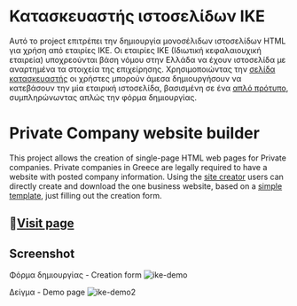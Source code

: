 # Κατασκευαστής ιστοσελίδων ΙΚΕ
Αυτό το project επιτρέπει την δημιουργία μονοσέλιδων ιστοσελίδων HTML για χρήση από εταιρίες ΙΚΕ. Οι εταιρίες ΙΚΕ (Ιδιωτική κεφαλαιουχική εταιρεία) υποχρεούνται βάση νόμου στην Ελλάδα να έχουν ιστοσελίδα με αναρτημένα τα στοιχεία της επιχείρησης. 
Χρησιμοποιώντας την [σελίδα κατασκευαστής](https://github.com/chatzakis/ike-site-creator/blob/main/index.html)  οι χρήστες μπορούν άμεσα δημιουργήσουν να κατεβάσουν την μία εταιρική ιστοσελίδα, 
βασισμένη σε ένα [απλό πρότυπο](https://github.com/chatzakis/ike-site-creator/blob/main/template.html), συμπληρώνωντας απλώς την φόρμα δημιουργίας.

# Private Company website builder
This project allows the creation of single-page HTML web pages for Private companies. Private companies in Greece are legally required to have a website with posted company information.
Using the [site creator](https://github.com/chatzakis/ike-site-creator/blob/main/index.html) users can directly create and download the one business website,
based on a [simple template](https://github.com/chatzakis/ike-site-creator/blob/main/template.html), just filling out the creation form.

## 🔗[Visit page](https://chatzakis.github.io/ike-site-creator/)

## Screenshot
Φόρμα δημιουργίας - Creation form
![ike-demo](https://github.com/user-attachments/assets/4fe86766-8148-49e3-8dca-2d9b25e8bc06)

Δείγμα - Demo page
![ike-demo2](https://github.com/user-attachments/assets/23ef7518-146a-4e83-b830-aebaea5685d8)
